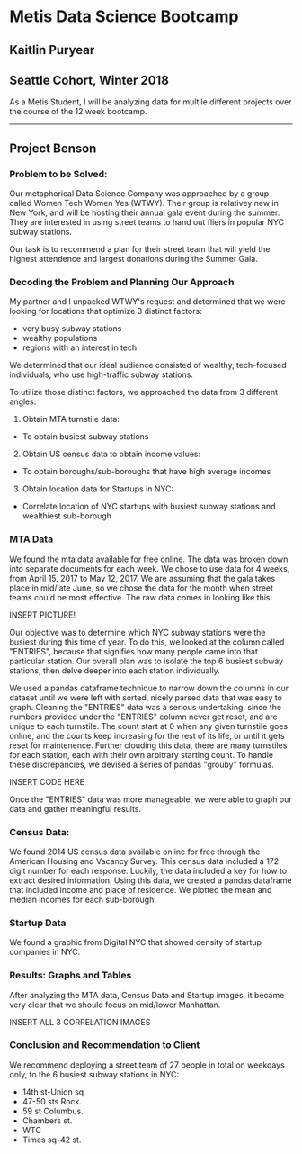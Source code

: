 

# Metis Data Science Bootcamp
## Kaitlin Puryear
## Seattle Cohort, Winter 2018
As a Metis Student, I will be analyzing data for multile different projects over the course of the 12 week bootcamp.

-------------------

## Project Benson 
### Problem to be Solved:
Our metaphorical Data Science Company was approached by a group called Women Tech Women Yes (WTWY). Their group is relativey new in New York, and will be hosting their annual gala event during the summer. They are interested in using street teams to hand out fliers in popular NYC subway stations.

Our task is to recommend a plan for their street team that will yield the highest attendence and largest donations during the Summer Gala. 

### Decoding the Problem and Planning Our Approach
My partner and I unpacked WTWY's request and determined that we were looking for locations that optimize 3 distinct factors:
* very busy subway stations
* wealthy populations
* regions with an interest in tech

We determined that our ideal audience consisted of wealthy, tech-focused individuals, who use high-traffic subway stations.

To utilize those distinct factors, we approached the data from 3 different angles:

1. Obtain MTA turnstile data:
* To obtain busiest subway stations


2. Obtain US census data to obtain income values:
* To obtain boroughs/sub-boroughs that have high average incomes


3. Obtain location data for Startups in NYC:
* Correlate location of NYC startups with busiest subway stations and wealthiest sub-borough


### MTA Data
We found the mta data available for free online. The data was broken down into separate documents for each week. We chose to use data for 4 weeks, from April 15, 2017 to May 12, 2017. We are assuming that the gala takes place in mid/late June, so we chose the data for the month when street teams could be most effective. 
The raw data comes in looking like this:

INSERT PICTURE!
  
Our objective was to determine which NYC subway stations were the busiest during this time of year. To do this, we looked at the column called "ENTRIES", because that signifies how many people came into that particular station. Our overall plan was to isolate the top 6 busiest subway stations, then delve deeper into each station individually.

We used a pandas dataframe technique to narrow down the columns in our dataset until we were left with sorted, nicely parsed data that was easy to graph. Cleaning the "ENTRIES" data was a serious undertaking, since the numbers provided under the "ENTRIES" column never get reset, and are unique to each turnstile. The count start at 0 when any given turnstile goes online, and the counts keep increasing for the rest of its life, or until it gets reset for maintenence. Further clouding this data, there are many turnstiles for each station, each with their own arbitrary starting count. To handle these discrepancies, we devised a series of pandas "grouby" formulas.  

INSERT CODE HERE

Once the "ENTRIES" data was more manageable, we were able to graph our data and gather meaningful results.

### Census Data:
We found 2014 US census data available online for free through the American Housing and Vacancy Survey. This census data included a 172 digit number for each response. Luckily, the data included a key for how to extract desired information. Using this data, we created a pandas dataframe that included income and place of residence. We plotted the mean and median incomes for each sub-borough. 

### Startup Data
We found a graphic from Digital NYC that showed density of startup companies in NYC. 

### Results: Graphs and Tables
After analyzing the MTA data, Census Data and Startup images, it became very clear that we should focus on mid/lower Manhattan. 

INSERT ALL 3 CORRELATION IMAGES

### Conclusion and Recommendation to Client
We recommend deploying a street team of 27 people in total on weekdays only, to the 6 busiest subway stations in NYC:
* 14th st-Union sq    
* 47-50 sts Rock.
* 59 st Columbus.
* Chambers st.
* WTC
* Times sq-42 st.
